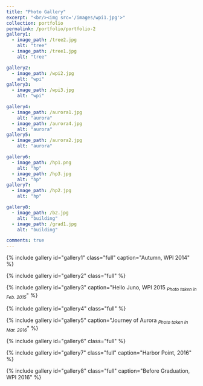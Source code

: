 ```yaml
---
title: "Photo Gallery"
excerpt: "<br/><img src='/images/wpi1.jpg'>"
collection: portfolio
permalink: /portfolio/portfolio-2
gallery1:
  - image_path: /tree2.jpg
    alt: "tree"
  - image_path: /tree1.jpg
    alt: "tree"

gallery2:
  - image_path: /wpi2.jpg
    alt: "wpi"
gallery3:
  - image_path: /wpi3.jpg
    alt: "wpi"

gallery4:
  - image_path: /aurora1.jpg
    alt: "aurora"
  - image_path: /aurora4.jpg
    alt: "aurora"
gallery5:
  - image_path: /aurora2.jpg
    alt: "aurora"

gallery6:
  - image_path: /hp1.png
    alt: "hp"
  - image_path: /hp3.jpg
    alt: "hp"
gallery7:
  - image_path: /hp2.jpg
    alt: "hp"

gallery8:
  - image_path: /b2.jpg
    alt: "building"
  - image_path: /grad1.jpg
    alt: "building"

comments: true
---
```

{% include gallery id="gallery1" class="full"  caption="Autumn, WPI 2014" %}

{% include gallery id="gallery2" class="full" %}

{% include gallery id="gallery3" caption="Hello Juno, WPI 2015 <sub>_Photo taken in Feb. 2015_</sub>" %}

{% include gallery id="gallery4"  class="full" %}

{% include gallery id="gallery5" caption="Journey of Aurora <sub>_Photo taken in Mar. 2016_</sub>" %}

{% include gallery id="gallery6"  class="full" %}

{% include gallery id="gallery7" class="full" caption="Harbor Point, 2016" %}

{% include gallery id="gallery8" class="full" caption="Before Graduation, WPI 2016" %}
